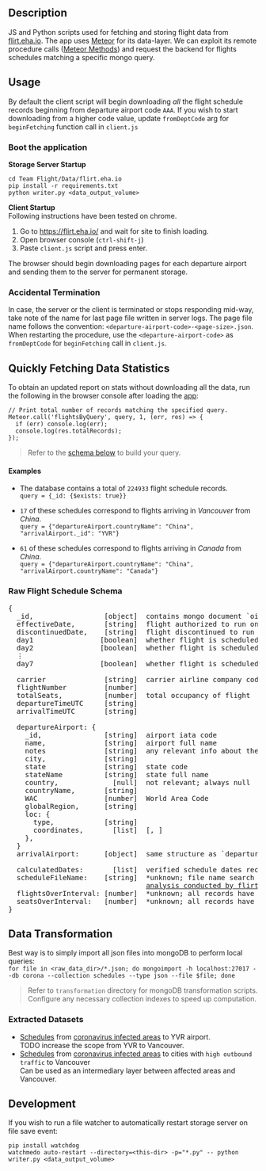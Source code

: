 ## Description

JS and Python scripts used for fetching and storing flight data from [flirt.eha.io](https://flirt.eha.io/). The app uses [Meteor](https://www.meteor.com/) for its data-layer. We can exploit its remote procedure calls ([Meteor Methods](https://guide.meteor.com/methods.html)) and request the backend for flights schedules matching a specific mongo query.

## Usage

By default the client script will begin downloading _all_ the flight schedule records beginning from departure airport code `AAA`. If you wish to start downloading from a higher code value, update `fromDeptCode` arg for `beginFetching` function call in `client.js`

### Boot the application

**Storage Server Startup**

```console
cd Team Flight/Data/flirt.eha.io
pip install -r requirements.txt
python writer.py <data_output_volume>
```

**Client Startup**  
Following instructions have been tested on chrome.

1. Go to <https://flirt.eha.io/> and wait for site to finish loading.
2. Open browser console (`ctrl-shift-j`)
3. Paste `client.js` script and press enter.

The browser should begin downloading pages for each departure airport and sending them to the server for permanent storage.

### Accidental Termination

In case, the server or the client is terminated or stops responding mid-way, take note of the name for last page file written in server logs. The page file name follows the convention: `<departure-airport-code>-<page-size>.json`. When restarting the procedure, use the `<departure-airport-code>` as `fromDeptCode` for `beginFetching` call in `client.js`.

## Quickly Fetching Data Statistics

To obtain an updated report on stats without downloading all the data, run the following in the browser console after loading the [app](https://flirt.eha.io/):

```console
// Print total number of records matching the specified query.
Meteor.call('flightsByQuery', query, 1, (err, res) => {
  if (err) console.log(err);
  console.log(res.totalRecords);
});
```

> Refer to the [schema below](#raw-flight-schedule-schema) to build your query.

#### Examples

- The database contains a total of `224933` flight schedule records.  
  `query = {_id: {$exists: true}}`

- `17` of these schedules correspond to flights arriving in _Vancouver_ from _China_.  
  `query = {"departureAirport.countryName": "China", "arrivalAirport._id": "YVR"}`
- `61` of these schedules correspond to flights arriving in _Canada_ from _China_.  
  `query = {"departureAirport.countryName": "China", "arrivalAirport.countryName": "Canada"}`

### Raw Flight Schedule Schema

<pre>
{
  _id,                 [object]  contains mongo document `oid`
  effectiveDate,       [string]  flight authorized to run on this schedule
  discontinuedDate,    [string]  flight discontinued to run on this schedule
  day1                [boolean]  whether flight is scheduled on Monday (UTC)
  day2                [boolean]  whether flight is scheduled on Tuesday (UTC)
  ⋮
  day7                [boolean]  whether flight is scheduled on Sunday (UTC)

  carrier              [string]  carrier airline company code
  flightNumber         [number]
  totalSeats,          [number]  total occupancy of flight
  departureTimeUTC     [string]
  arrivalTimeUTC       [string]

  departureAirport: {
    _id,               [string]  airport iata code
    name,              [string]  airport full name
    notes              [string]  any relevant info about the airport
    city,              [string]
    state              [string]  state code
    stateName          [string]  state full name
    country,             [null]  not relevant; always null
    countryName,       [string]
    WAC                [number]  World Area Code
    globalRegion,      [string]
    loc: {
      type,            [string]
      coordinates,       [list]  [<longitude>, <latitude>]
    },
  }
  arrivalAirport:      [object]  same structure as `departureAirport`

  calculatedDates:       [list]  verified schedule dates recorded by server?
  scheduleFileName:    [string]  *unknown; file name search to some  
                                 <a href="http://apps.eha.io/flight-data-validation.html">analysis conducted by flirt</a>
  flightsOverInterval: [number]  *unknown; all records have value 0
  seatsOverInterval:   [number]  *unknown; all records have value 0
}
</pre>

## Data Transformation

Best way is to simply import all json files into mongoDB to perform local queries:  
`for file in <raw_data_dir>/*.json; do mongoimport -h localhost:27017 --db corona --collection schedules --type json --file $file; done`

> Refer to `transformation` directory for mongoDB transformation scripts.  
> Configure any necessary collection indexes to speed up computation.

### Extracted Datasets

- [Schedules](https://drive.google.com/open?id=1EZJpA_x2zXbgEQ86Y3StAI2pOISjaWmm) from [coronavirus infected areas](https://gisanddata.maps.arcgis.com/apps/opsdashboard/index.html#/bda7594740fd40299423467b48e9ecf6) to YVR airport.  
  TODO increase the scope from YVR to Vancouver.
- [Schedules](https://drive.google.com/open?id=1EZJpA_x2zXbgEQ86Y3StAI2pOISjaWmm) from [coronavirus infected areas](https://gisanddata.maps.arcgis.com/apps/opsdashboard/index.html#/bda7594740fd40299423467b48e9ecf6) to cities with `high outbound traffic` to Vancouver  
  Can be used as an intermediary layer between affected areas and Vancouver.

## Development

If you wish to run a file watcher to automatically restart storage server on file save event:

```console
pip install watchdog
watchmedo auto-restart --directory=<this-dir> -p="*.py" -- python writer.py <data_output_volume>
```
